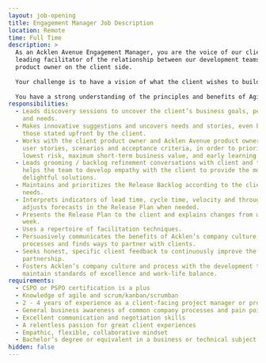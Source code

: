```yaml
---
layout: job-opening
title: Engagement Manager Job Description
location: Remote
time: Full Time
description: >
  As an Acklen Avenue Engagement Manager, you are the voice of our client and a
  leading facilitator of the relationship between our development teams and the
  product owner on the client side.
   
  Your challenge is to have a vision of what the client wishes to build and convey that vision to the development team. You explore business value with clients, understand users, prioritize features and clearly document and communicate the details.
   
  You have a strong understanding of the principles and benefits of Agile development and uphold a collaborative, Agile mindset in your work and your interactions with the team. You support clients to appreciate the advantages and maximize their results.
responsibilities:
  - Leads discovery sessions to uncover the client’s business goals, personas
    and needs.
  - Makes innovative suggestions and uncovers needs and stories, even beyond
    those stated upfront by the client.
  - Works with the client product owner and Acklen Avenue product owner to write
    user stories, scenarios and acceptance criteria, in order to prioritize for
    lowest risk, maximum short-term business value, and early learning results.
  - Leads grooming / backlog refinement conversations with client and team and
    helps the team to develop empathy with the client to provide the most
    delightful solutions.
  - Maintains and prioritizes the Release Backlog according to the client's
    needs.
  - Interprets indicators of lead time, cycle time, velocity and throughput and
    adjusts forecasts in the Release Plan when needed.
  - Presents the Release Plan to the client and explains changes from week to
    week.
  - Uses a repertoire of facilitation techniques.
  - Persuasively communicates the benefits of Acklen’s company culture and
    processes and finds ways to partner with clients.
  - Seeks honest, specific client feedback to continuously improve the
    partnership.
  - Fosters Acklen’s company culture and process with the development team to
    maintain standards of excellence and work-life balance.
requirements:
  - CSPO or PSPO certification is a plus
  - Knowledge of agile and scrum/kanban/scrumban
  - 2 - 4 years of experience as a client-facing project manager or product owner
  - General business awareness of common company processes and pain points
  - Excellent communication and negotiation skills
  - A relentless passion for great client experiences
  - Empathic, flexible, collaborative mindset
  - Bachelor’s degree or equivalent in a business or technical subject
hidden: false
---
```

